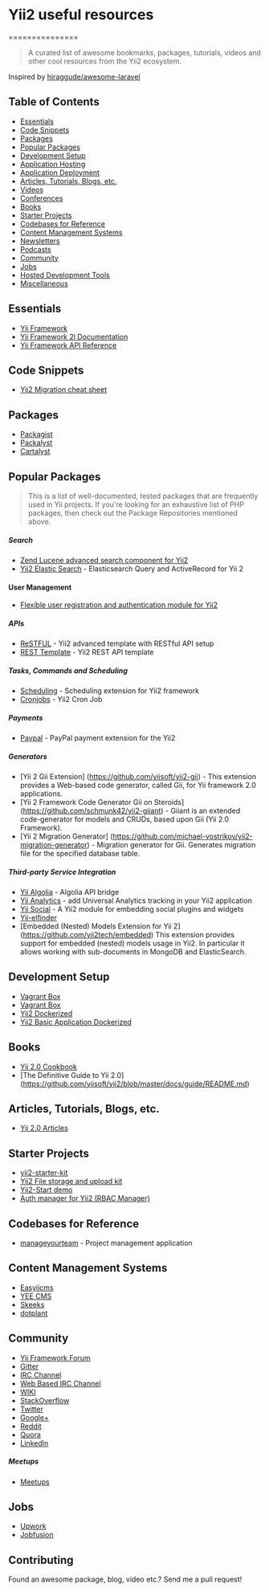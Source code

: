 # Yii2 useful resources
===============

> A curated list of awesome bookmarks, packages, tutorials, videos and other cool resources from the Yii2 ecosystem.

Inspired by [hiraggude/awesome-laravel](https://github.com/chiraggude/awesome-laravel)

## Table of Contents

- [Essentials](#essentials)
- [Code Snippets](#code-snippets)
- [Packages](#packages)
- [Popular Packages](#popular-packages)
- [Development Setup](#development-setup)
- [Application Hosting](#application-hosting)
- [Application Deployment](#application-deployment)
- [Articles, Tutorials, Blogs, etc.](#articles-tutorials-blogs-etc)
- [Videos](#videos)
- [Conferences](#conferences)
- [Books](#books)
- [Starter Projects](#starter-projects)
- [Codebases for Reference](#codebases-for-reference)
- [Content Management Systems](#content-management-systems)
- [Newsletters](#newsletters)
- [Podcasts](#podcasts)
- [Community](#community)
- [Jobs](#jobs)
- [Hosted Development Tools](#hosted-development-tools)
- [Miscellaneous](#miscellaneous)

## Essentials

* [Yii Framework](http://www.yiiframework.com)
* [Yii Framework 2l Documentation](http://www.yiiframework.com/doc-2.0/)
* [Yii Framework API Reference](http://www.yiiframework.com/api)

## Code Snippets

* [Yii2 Migration cheat sheet](http://queirozf.com/entries/yii-migrations-cheatsheet-and-examples)

## Packages

* [Packagist](https://packagist.org/)
* [Packalyst](http://packalyst.com/)
* [Cartalyst](https://cartalyst.com/)

## Popular Packages

> This is a list of well-documented, tested packages that are frequently used in Yii projects. If you're looking for an exhaustive list of PHP packages, then check out the Package Repositories mentioned above.

##### Search

* [Zend Lucene advanced search component for Yii2](https://github.com/himiklab/yii2-search-component-v2) 
* [Yii2 Elastic Search](http://www.yiiframework.com/doc-2.0/ext-elasticsearch-index.html) - Elasticsearch Query and ActiveRecord for Yii 2


#### User Management

* [Flexible user registration and authentication module for Yii2](https://github.com/dektrium/yii2-user)

##### APIs

* [ReSTFUL](https://github.com/deerawan/yii2-advanced-api) - Yii2 advanced template with RESTful API setup
* [REST Template](https://github.com/githubjeka/yii2-rest) - Yii2 REST API template



##### Tasks, Commands and Scheduling

* [Scheduling](https://github.com/omnilight/yii2-scheduling) - Scheduling extension for Yii2 framework
* [Cronjobs](https://github.com/fedemotta/yii2-cronjob) - Yii2 Cron Job

##### Payments

* [Paypal](https://github.com/marciocamello/yii2-paypal) - PayPal payment extension for the Yii2


##### Generators

* [Yii 2 Gii Extension] (https://github.com/yiisoft/yii2-gii) - This extension provides a Web-based code generator, called Gii, for Yii framework 2.0 applications.
* [Yii 2 Framework Code Generator Gii on Steroids] (https://github.com/schmunk42/yii2-giiant) - Giiant is an extended code-generator for models and CRUDs, based upon Gii (Yii 2.0 Framework).
* [Yii 2 Migration Generator] (https://github.com/michael-vostrikov/yii2-migration-generator) - Migration generator for Gii. Generates migration file for the specified database table.

##### Third-party Service Integration

* [Yii Algolia](https://github.com/lordthorzonus/yii2-algolia) - Algolia API bridge
* [Yii Analytics](https://github.com/cybercog/yii2-google-analytics) - add Universal Analytics tracking in your Yii2 application
* [Yii Social](https://github.com/kartik-v/yii2-social) - A Yii2 module for embedding social plugins and widgets
* [Yii-elfinder](https://github.com/MihailDev/yii2-elfinder)
* [Embedded (Nested) Models Extension for Yii 2] (https://github.com/yii2tech/embedded) This extension provides support for embedded (nested) models usage in Yii2. In particular it allows working with sub-documents in MongoDB and ElasticSearch.



## Development Setup

* [Vagrant Box](https://github.com/iJackUA/try-yii2)
* [Vagrant Box](https://github.com/gusnips/vagrant-yii2)
* [Yii2 Dockerized](https://github.com/codemix/yii2-dockerized)
* [Yii2 Basic Application Dockerized](https://github.com/schmunk42/docker-yii2-app-basic)

## Books
* [Yii 2.0 Cookbook](https://github.com/samdark/yii2-cookbook)
* [The Definitive Guide to Yii 2.0] (https://github.com/yiisoft/yii2/blob/master/docs/guide/README.md) 

## Articles, Tutorials, Blogs, etc.
* [Yii 2.0 Articles](http://yiifeed.com/)

## Starter Projects

* [yii2-starter-kit](https://github.com/trntv/yii2-starter-kit)
* [Yii2 File storage and upload kit](https://github.com/trntv/yii2-file-kit)
* [Yii2-Start demo](https://github.com/vova07/yii2-start)
* [Auth manager for Yii2 (RBAC Manager)](https://github.com/mdmsoft/yii2-admin)

## Codebases for Reference

* [manageyourteam](http://www.manageyourteam.net/) - Project management application

## Content Management Systems

* [Easyiicms](http://easyiicms.com/)
* [YEE CMS](http://www.yee-soft.com/)
* [Skeeks](http://en.cms.skeeks.com/)
* [dotplant](http://dotplant.ru/)


## Community

* [Yii Framework Forum](http://www.yiiframework.com/forum/)
* [Gitter](https://gitter.im/explore/tags/yii)
* [IRC Channel](irc://irc.freenode.net/yii)
* [Web Based IRC Channel](http://www.yiiframework.com/chat/)
* [WIKI](http://www.yiiframework.com/wiki/)
* [StackOverflow](http://stackoverflow.com/search?q=yii2)
* [Twitter](https://twitter.com/search?q=yii)
* [Google+](https://plus.google.com/communities/106304045830047601871)
* [Reddit](https://www.reddit.com/r/yii/)
* [Quora](https://www.quora.com/search?q=yii2)
* [LinkedIn](https://www.linkedin.com/groups/1483367/profile)


##### Meetups

* [Meetups](http://www.meetup.com/topics/yii-framework/)

## Jobs

* [Upwork](https://www.upwork.com/o/jobs/browse/?q=yii2)
* [Jobfusion](https://jobfusion.co/all/yii2)


## Contributing

Found an awesome package, blog, video etc.? Send me a pull request!
